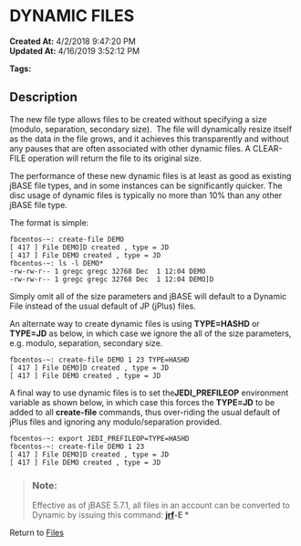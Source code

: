 # DYNAMIC FILES

**Created At:** 4/2/2018 9:47:20 PM  
**Updated At:** 4/16/2019 3:52:12 PM  

**Tags:**
<badge text='resize' vertical='middle' />
<badge text='auto resize' vertical='middle' />
<badge text='no maintenance' vertical='middle' />
<badge text='dynamic' vertical='middle' />
<badge text='resilient' vertical='middle' />
<badge text='jr' vertical='middle' />
<badge text='jrscan' vertical='middle' />

## Description 

The new file type allows files to be created without specifying a size (modulo, separation, secondary size).  The file will dynamically resize itself as the data in the file grows, and it achieves this transparently and without any pauses that are often associated with other dynamic files. A CLEAR-FILE operation will return the file to its original size.

The performance of these new dynamic files is at least as good as existing jBASE file types, and in some instances can be significantly quicker. The disc usage of dynamic files is typically no more than 10% than any other jBASE file type.

The format is simple:

```
fbcentos-~: create-file DEMO
[ 417 ] File DEMO]D created , type = JD
[ 417 ] File DEMO created , type = JD
fbcentos-~: ls -l DEMO*
-rw-rw-r-- 1 gregc gregc 32768 Dec  1 12:04 DEMO
-rw-rw-r-- 1 gregc gregc 32768 Dec  1 12:04 DEMO]D
```

Simply omit all of the size parameters and jBASE will default to a Dynamic File instead of the usual default of JP (jPlus) files.

An alternate way to create dynamic files is using **TYPE=HASHD** or **TYPE=JD** as below, in which case we ignore the all of the size parameters, e.g. modulo, separation, secondary size.

```
fbcentos-~: create-file DEMO 1 23 TYPE=HASHD
[ 417 ] File DEMO]D created , type = JD
[ 417 ] File DEMO created , type = JD
```

A final way to use dynamic files is to set the**JEDI\_PREFILEOP** environment variable as shown below, in which case this forces the **TYPE=JD** to be added to all **create-file** commands, thus over-riding the usual default of jPlus files and ignoring any modulo/separation provided.

```
fbcentos-~: export JEDI_PREFILEOP=TYPE=HASHD
fbcentos-~: create-file DEMO 1 23
[ 417 ] File DEMO]D created , type = JD
[ 417 ] File DEMO created , type = JD
```

### 



> ### Note: 
> 
> Effective as of jBASE 5.7.1, all files in an account can be converted to Dynamic by issuing this command: [**jrf**](jrf)**-E \***




Return to [Files](306052-jbase-files)
